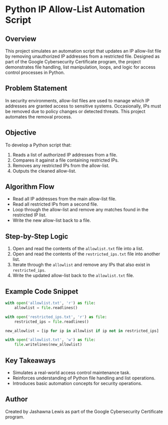 
# Python IP Allow-List Automation Script

## Overview
This project simulates an automation script that updates an IP allow-list file by removing unauthorized IP addresses from a restricted file. Designed as part of the Google Cybersecurity Certificate program, the project demonstrates file handling, list manipulation, loops, and logic for access control processes in Python.

## Problem Statement
In security environments, allow-list files are used to manage which IP addresses are granted access to sensitive systems. Occasionally, IPs must be removed due to policy changes or detected threats. This project automates the removal process.

## Objective
To develop a Python script that:
1. Reads a list of authorized IP addresses from a file.
2. Compares it against a file containing restricted IPs.
3. Removes any restricted IPs from the allow-list.
4. Outputs the cleaned allow-list.

## Algorithm Flow
- Read all IP addresses from the main allow-list file.
- Read all restricted IPs from a second file.
- Loop through the allow-list and remove any matches found in the restricted IP list.
- Write the new allow-list back to a file.

## Step-by-Step Logic
1. Open and read the contents of the `allowlist.txt` file into a list.
2. Open and read the contents of the `restricted_ips.txt` file into another list.
3. Iterate through the `allowlist` and remove any IPs that also exist in `restricted_ips`.
4. Write the updated allow-list back to the `allowlist.txt` file.

## Example Code Snippet
```python
with open('allowlist.txt', 'r') as file:
    allowlist = file.readlines()

with open('restricted_ips.txt', 'r') as file:
    restricted_ips = file.readlines()

new_allowlist = [ip for ip in allowlist if ip not in restricted_ips]

with open('allowlist.txt', 'w') as file:
    file.writelines(new_allowlist)
```

## Key Takeaways
- Simulates a real-world access control maintenance task.
- Reinforces understanding of Python file handling and list operations.
- Introduces basic automation concepts for security operations.

## Author
Created by Jashawna Lewis as part of the Google Cybersecurity Certificate program.

